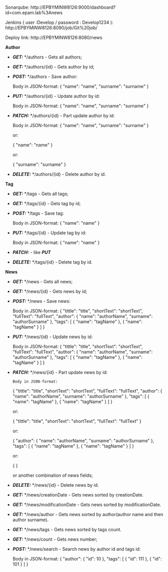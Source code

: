 Sonarqube: http://EPBYMINW8126:9000/dashboard?id=com.epam.lab%3Anews

Jenkins ( user :Develop / password : Develop1234 ): http://EPBYMINW8126:8090/job/Git%20job/

Deploy link: http://EPBYMINW8126:8080/news

**Author**
*	***GET:*** */authors - Gets all authors;
*	***GET:*** */authors/{id} - Gets author by id;
*	***POST:*** */authors - Save author:

    Body in JSON-format: 
    {
        "name": "name",
        "surname": "surname"
    }

*	***PUT:*** */authors/{id} - Update author by id:

	Body in JSON-format:
    {
        "name": "name",
        "surname": "surname"
    }

*	***PATCH:*** */authors/{id} - Part update author by id:

	Body in JSON-format:
	{
        "name": "name",
        "surname": "surname"
    }
	
	or:
	
    {
        "name": "name"
    }
	
	or:
	
    {
        "surname": "surname"
    }
	
*	***DELETE:*** */authors/{id} - Delete author by id.

**Tag**
*	***GET:*** */tags - Gets all tags;
*	***GET:*** */tags/{id} - Gets tag by id;
*	***POST:*** */tags - Save tag:

    Body in JSON-format: 
    {
        "name": "name"
    }

*	***PUT:*** */tags/{id} - Update tag by id:

	Body in JSON-format:
    {
        "name": "name"
    }

*	***PATCH:*** - like ***PUT***
	
*	***DELETE:*** */tags/{id} - Delete tag by id.

**News**
*	***GET:*** */news - Gets all news;
*	***GET:*** */news/{id} - Gets news by id;
*	***POST:*** */news - Save news:

	Body in JSON-format:
    {
        "tittle": "title",
        "shortText": "shortText",
        "fullText": "fullText",
        "author": 
            {
                "name": "authorName",
                "surname": "authorSurname"
            },
        "tags": [
        	        {
        	        	"name": "tagName"
        	        },
        	        {
        		        "name": "tagName"
        	        }
                ]
    }

*	***PUT:*** */news/{id} - Update news by id:

	Body in JSON-format:
    {
        "tittle": "title",
        "shortText": "shortText",
        "fullText": "fullText",
        "author": 
            {
                "name": "authorName",
                "surname": "authorSurname"
            },
        "tags": [
        	        {
        	        	"name": "tagName"
        	        },
        	        {
        		        "name": "tagName"
        	        }
                ]
    }

*	***PATCH:*** */news/{id} - Part update news by id:

		Body in JSON-format:
    {
        "tittle": "title",
        "shortText": "shortText",
        "fullText": "fullText",
        "author": 
            {
                "name": "authorName",
                "surname": "authorSurname"
            },
        "tags": [
        	        {
        	        	"name": "tagName"
        	        },
        	        {
        		        "name": "tagName"
        	        }
                ]
    }

	or:
	
    {
        "tittle": "title",
        "shortText": "shortText",
        "fullText": "fullText"
    }

	or:
	
    {
        "author": 
            {
                "name": "authorName",
                "surname": "authorSurname"
            },
        "tags": [
        	        {
        	        	"name": "tagName"
        	        },
        	        {
        		        "name": "tagName"
        	        }
                ]
    }
	
	or:
	
    {
    }
	
	or another combination of news fields;

*	***DELETE:*** */news/{id} - Delete news by id.
*	***GET:*** */news/creationDate - Gets news sorted by creationDate.
*	***GET:*** */news/modificationDate - Gets news sorted by modificationDate.
*	***GET:*** */news/author - Gets news sorted by author(author name and then author surname).
*	***GET:*** */news/tags - Gets news sorted by tags count.
*	***GET:*** */news/count - Gets news number;
*	***POST:*** */news/search - Search news by author id and tags id:

	Body in JSON-format:
    {
        "author": 
            {
                "id": 10
            },
        "tags": [
        	        {
        	        	"id": 111
        	        },
        	        {
        		        "id": 101
        	        }
                ]
    }